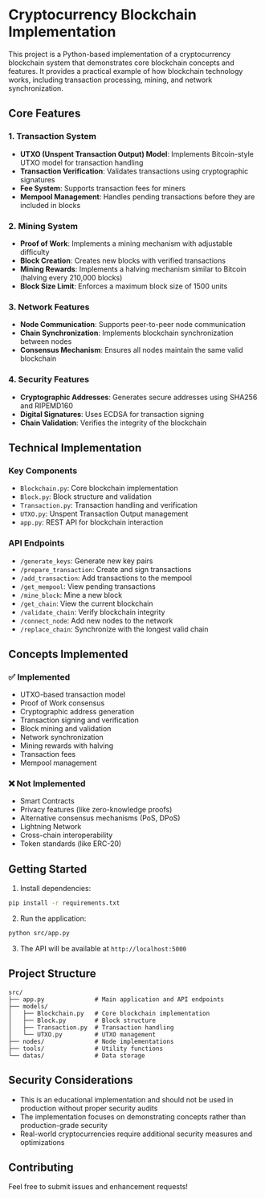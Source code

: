 # Cryptocurrency Blockchain Implementation

This project is a Python-based implementation of a cryptocurrency blockchain system that demonstrates core blockchain concepts and features. It provides a practical example of how blockchain technology works, including transaction processing, mining, and network synchronization.

## Core Features

### 1. Transaction System

- **UTXO (Unspent Transaction Output) Model**: Implements Bitcoin-style UTXO model for transaction handling
- **Transaction Verification**: Validates transactions using cryptographic signatures
- **Fee System**: Supports transaction fees for miners
- **Mempool Management**: Handles pending transactions before they are included in blocks

### 2. Mining System

- **Proof of Work**: Implements a mining mechanism with adjustable difficulty
- **Block Creation**: Creates new blocks with verified transactions
- **Mining Rewards**: Implements a halving mechanism similar to Bitcoin (halving every 210,000 blocks)
- **Block Size Limit**: Enforces a maximum block size of 1500 units

### 3. Network Features

- **Node Communication**: Supports peer-to-peer node communication
- **Chain Synchronization**: Implements blockchain synchronization between nodes
- **Consensus Mechanism**: Ensures all nodes maintain the same valid blockchain

### 4. Security Features

- **Cryptographic Addresses**: Generates secure addresses using SHA256 and RIPEMD160
- **Digital Signatures**: Uses ECDSA for transaction signing
- **Chain Validation**: Verifies the integrity of the blockchain

## Technical Implementation

### Key Components

- `Blockchain.py`: Core blockchain implementation
- `Block.py`: Block structure and validation
- `Transaction.py`: Transaction handling and verification
- `UTXO.py`: Unspent Transaction Output management
- `app.py`: REST API for blockchain interaction

### API Endpoints

- `/generate_keys`: Generate new key pairs
- `/prepare_transaction`: Create and sign transactions
- `/add_transaction`: Add transactions to the mempool
- `/get_mempool`: View pending transactions
- `/mine_block`: Mine a new block
- `/get_chain`: View the current blockchain
- `/validate_chain`: Verify blockchain integrity
- `/connect_node`: Add new nodes to the network
- `/replace_chain`: Synchronize with the longest valid chain

## Concepts Implemented

### ✅ Implemented

- UTXO-based transaction model
- Proof of Work consensus
- Cryptographic address generation
- Transaction signing and verification
- Block mining and validation
- Network synchronization
- Mining rewards with halving
- Transaction fees
- Mempool management

### ❌ Not Implemented

- Smart Contracts
- Privacy features (like zero-knowledge proofs)
- Alternative consensus mechanisms (PoS, DPoS)
- Lightning Network
- Cross-chain interoperability
- Token standards (like ERC-20)

## Getting Started

1. Install dependencies:

```bash
pip install -r requirements.txt
```

2. Run the application:

```bash
python src/app.py
```

3. The API will be available at `http://localhost:5000`

## Project Structure

```
src/
├── app.py              # Main application and API endpoints
├── models/
│   ├── Blockchain.py   # Core blockchain implementation
│   ├── Block.py        # Block structure
│   ├── Transaction.py  # Transaction handling
│   └── UTXO.py         # UTXO management
├── nodes/              # Node implementations
├── tools/              # Utility functions
└── datas/              # Data storage
```

## Security Considerations

- This is an educational implementation and should not be used in production without proper security audits
- The implementation focuses on demonstrating concepts rather than production-grade security
- Real-world cryptocurrencies require additional security measures and optimizations

## Contributing

Feel free to submit issues and enhancement requests!
